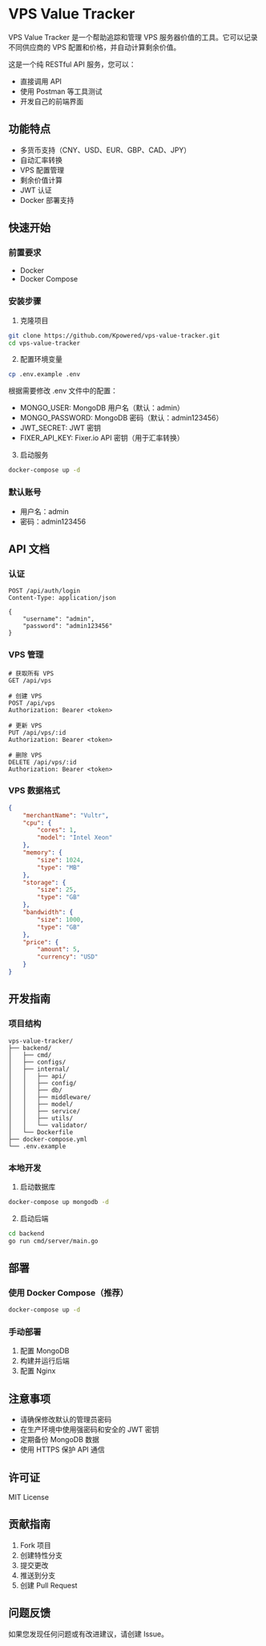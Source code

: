 # VPS Value Tracker

VPS Value Tracker 是一个帮助追踪和管理 VPS 服务器价值的工具。它可以记录不同供应商的 VPS 配置和价格，并自动计算剩余价值。

这是一个纯 RESTful API 服务，您可以：
- 直接调用 API
- 使用 Postman 等工具测试
- 开发自己的前端界面

## 功能特点

- 多货币支持（CNY、USD、EUR、GBP、CAD、JPY）
- 自动汇率转换
- VPS 配置管理
- 剩余价值计算
- JWT 认证
- Docker 部署支持

## 快速开始

### 前置要求

- Docker
- Docker Compose

### 安装步骤

1. 克隆项目
```bash
git clone https://github.com/Kpowered/vps-value-tracker.git
cd vps-value-tracker
```

2. 配置环境变量
```bash
cp .env.example .env
```
根据需要修改 .env 文件中的配置：
- MONGO_USER: MongoDB 用户名（默认：admin）
- MONGO_PASSWORD: MongoDB 密码（默认：admin123456）
- JWT_SECRET: JWT 密钥
- FIXER_API_KEY: Fixer.io API 密钥（用于汇率转换）

3. 启动服务
```bash
docker-compose up -d
```

### 默认账号

- 用户名：admin
- 密码：admin123456

## API 文档

### 认证

```
POST /api/auth/login
Content-Type: application/json

{
    "username": "admin",
    "password": "admin123456"
}
```

### VPS 管理

```
# 获取所有 VPS
GET /api/vps

# 创建 VPS
POST /api/vps
Authorization: Bearer <token>

# 更新 VPS
PUT /api/vps/:id
Authorization: Bearer <token>

# 删除 VPS
DELETE /api/vps/:id
Authorization: Bearer <token>
```

### VPS 数据格式

```json
{
    "merchantName": "Vultr",
    "cpu": {
        "cores": 1,
        "model": "Intel Xeon"
    },
    "memory": {
        "size": 1024,
        "type": "MB"
    },
    "storage": {
        "size": 25,
        "type": "GB"
    },
    "bandwidth": {
        "size": 1000,
        "type": "GB"
    },
    "price": {
        "amount": 5,
        "currency": "USD"
    }
}
```

## 开发指南

### 项目结构
```
vps-value-tracker/
├── backend/
│   ├── cmd/
│   ├── configs/
│   ├── internal/
│   │   ├── api/
│   │   ├── config/
│   │   ├── db/
│   │   ├── middleware/
│   │   ├── model/
│   │   ├── service/
│   │   ├── utils/
│   │   └── validator/
│   └── Dockerfile
├── docker-compose.yml
└── .env.example
```

### 本地开发

1. 启动数据库
```bash
docker-compose up mongodb -d
```

2. 启动后端
```bash
cd backend
go run cmd/server/main.go
```

## 部署

### 使用 Docker Compose（推荐）

```bash
docker-compose up -d
```

### 手动部署

1. 配置 MongoDB
2. 构建并运行后端
3. 配置 Nginx

## 注意事项

- 请确保修改默认的管理员密码
- 在生产环境中使用强密码和安全的 JWT 密钥
- 定期备份 MongoDB 数据
- 使用 HTTPS 保护 API 通信

## 许可证

MIT License

## 贡献指南

1. Fork 项目
2. 创建特性分支
3. 提交更改
4. 推送到分支
5. 创建 Pull Request

## 问题反馈

如果您发现任何问题或有改进建议，请创建 Issue。
